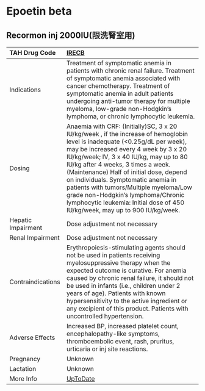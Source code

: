 # Epoetin beta

## Recormon inj 2000IU(限洗腎室用)

| TAH Drug Code      | [IRECB](https://www.tahsda.org.tw/drugs/hissearch.php?drug_code=IRECB)                                                                                                                                                                                                                                                                                                                                                                                                                               |
|:-------------------|:-----------------------------------------------------------------------------------------------------------------------------------------------------------------------------------------------------------------------------------------------------------------------------------------------------------------------------------------------------------------------------------------------------------------------------------------------------------------------------------------------------|
| Indications        | Treatment of symptomatic anemia in patients with chronic renal failure. Treatment of symptomatic anemia associated with cancer chemotherapy. Treatment of symptomatic anemia in adult patients undergoing anti-tumor therapy for multiple myeloma, low-grade non-Hodgkin’s lymphoma, or chronic lymphocytic leukemia.                                                                                                                                                                                |
| Dosing             | Anaemia with CRF: (Initially)SC, 3 x 20 IU/kg/week , if the increase of hemoglobin level is inadequate (<0.25g/dL per week), may be increased every 4 week by 3 x 20 IU/kg/week; IV, 3 x 40 IU/kg, may up to 80 IU/kg after 4 weeks, 3 times a week. (Maintenance) Half of initial dose, depend on individuals. Symptomatic anemia in patients with tumors/Multiple myeloma/Low grade non-Hodgkin’s lymphoma/Chronic lymphocytic leukemia: Initial dose of 450 IU/kg/week, may up to 900 IU/kg/week. |
| Hepatic Impairment | Dose adjustment not necessary                                                                                                                                                                                                                                                                                                                                                                                                                                                                        |
| Renal Impairment   | Dose adjustment not necessary                                                                                                                                                                                                                                                                                                                                                                                                                                                                        |
| Contraindications  | Erythropoiesis-stimulating agents should not be used in patients receiving myelosuppressive therapy when the expected outcome is curative. For anemia caused by chronic renal failure, it should not be used in infants (i.e., children under 2 years of age). Patients with known hypersensitivity to the active ingredient or any excipient of this product. Patients with uncontrolled hypertension.                                                                                              |
| Adverse Effects    | Increased BP, increased platelet count, encephalopathy-like symptoms, thromboembolic event, rash, pruritus, urticaria or inj site reactions.                                                                                                                                                                                                                                                                                                                                                         |
| Pregnancy          | Unknown                                                                                                                                                                                                                                                                                                                                                                                                                                                                                              |
| Lactation          | Unknown                                                                                                                                                                                                                                                                                                                                                                                                                                                                                              |
| More Info          | [UpToDate](https://www.uptodate.com/contents/methoxy-polyethylene-glycol-epoetin-beta-drug-information)                                                                                                                                                                                                                                                                                                                                                                                              |

